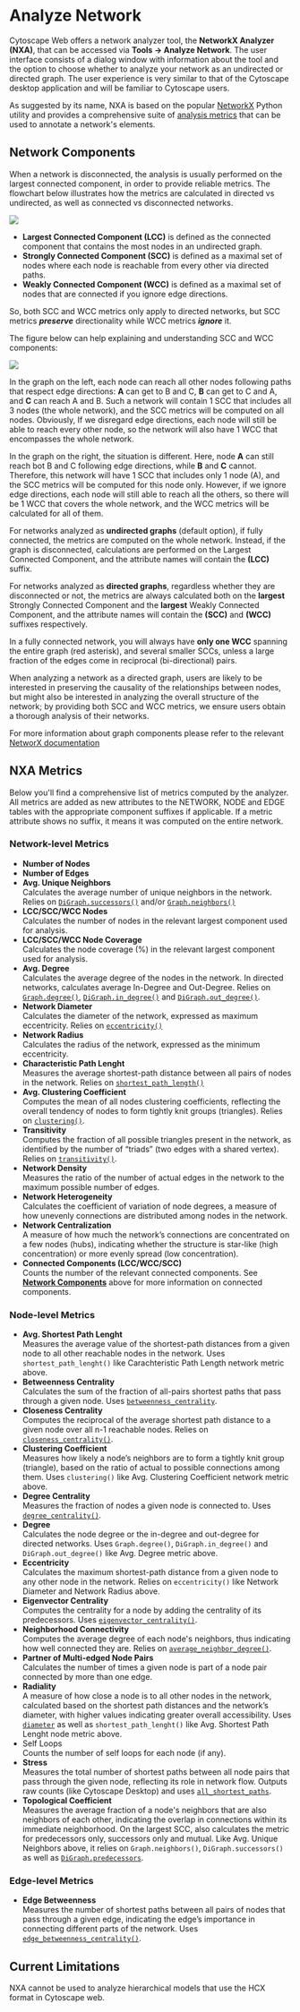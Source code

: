 Analyze Network
====================
<a id="analyze"> </a>

Cytoscape Web offers a network analyzer tool, the **NetworkX Analyzer (NXA)**, that can be accessed via **Tools → Analyze Network**.
The user interface consists of a dialog window with information about the tool and the option to choose whether to analyze your network as an undirected or directed graph.
The user experience is very similar to that of the Cytoscape desktop application and will be familiar to Cytoscape users.

As suggested by its name, NXA is based on the popular [NetworkX](https://networkx.org/documentation/stable/index.html) Python utility and provides a comprehensive suite of [analysis metrics](analyze.md#nxa_metrics) that can be used to annotate a network's elements.

<a id="components"></a>
## Network Components

When a network is disconnected, the analysis is usually performed on the largest connected component, in order to provide reliable metrics. The flowchart below illustrates how the metrics are calculated in directed vs undirected, as well as connected vs disconnected networks.

![](_static/images/analyze/nxa_flowchart.png)

- **Largest Connected Component (LCC)** is defined as the connected component that contains the most nodes in an undirected graph.
- **Strongly Connected Component (SCC)** is defined as a maximal set of nodes where each node is reachable from every other via directed paths.
- **Weakly Connected Component (WCC)** is defined as a maximal set of nodes that are connected if you ignore edge directions.

So, both SCC and WCC metrics only apply to directed networks, but SCC metrics ***preserve*** directionality while WCC metrics ***ignore*** it.

The figure below can help explaining and understanding SCC and WCC components:

![](_static/images/analyze/nxa_components.png)

In the graph on the left, each node can reach all other nodes following paths that respect edge directions: **A** can get to B and C, **B** can get to C and A, and **C** can reach A and B. Such a network will contain 1 SCC that includes all 3 nodes (the whole network), and the SCC metrics will be computed on all nodes. Obviously, If we disregard edge directions, each node will still be able to reach every other node, so the network will also have 1 WCC that encompasses the whole network.

In the graph on the right, the situation is different. Here, node **A** can still reach bot B and C following edge directions, while **B** and **C** cannot. Therefore, this network will have 1 SCC that includes only 1 node (A), and the SCC metrics will be computed for this node only. However, if we ignore edge directions, each node will still able to reach all the others, so there will be 1 WCC that covers the whole network, and the WCC metrics will be calculated for all of them.

For networks analyzed as **undirected graphs** (default option), if fully connected, the metrics are computed on the whole network. Instead, if the graph is disconnected, calculations are performed on the Largest Connected Component, and the attribute names will contain the **(LCC)** suffix.

For networks analyzed as **directed graphs**, regardless whether they are disconnected or not, the metrics are always calculated both on the **largest** Strongly Connected Component and the **largest** Weakly Connected Component, and the attribute names will contain the **(SCC)** and **(WCC)** suffixes respectively.

In a fully connected network, you will always have **only one WCC** spanning the entire graph (red asterisk), and several smaller SCCs, unless a large fraction of the edges come in reciprocal (bi-directional) pairs.

When analyzing a network as a directed graph, users are likely to be interested in preserving the causality of the relationships between nodes, but might also be interested in analyzing the overall structure of the network; by providing both SCC and WCC metrics, we ensure users obtain a thorough analysis of their networks.

For more information about graph components please refer to the relevant [NetworX documentation](https://networkx.org/documentation/stable/reference/algorithms/component.html)

<a id="nxa_metrics"></a>
## NXA Metrics

Below you'll find a comprehensive list of metrics computed by the analyzer. All metrics are added as new attributes to the NETWORK, NODE and EDGE tables with the appropriate component suffixes if applicable. If a metric attribute shows no suffix, it means it was computed on the entire network.

### Network-level Metrics

- **Number of Nodes**
- **Number of Edges**
- **Avg. Unique Neighbors**  
  Calculates the average number of unique neighbors in the network. Relies on [`DiGraph.successors()`](https://networkx.org/documentation/stable/reference/classes/generated/networkx.DiGraph.successors.html) and/or [`Graph.neighbors()`](https://networkx.org/documentation/stable/reference/classes/generated/networkx.Graph.neighbors.html)
- **LCC/SCC/WCC Nodes**  
  Calculates the number of nodes in the relevant largest component used for analysis.
- **LCC/SCC/WCC Node Coverage**  
  Calculates the node coverage (%) in the relevant largest component used for analysis.
- **Avg. Degree**  
  Calculates the average degree of the nodes in the network. In directed networks, calculates average In-Degree and Out-Degree. Relies on [`Graph.degree()`](https://networkx.org/documentation/stable/reference/classes/generated/networkx.Graph.degree.html), [`DiGraph.in_degree()`](https://networkx.org/documentation/stable/reference/classes/generated/networkx.DiGraph.in_degree.html) and [`DiGraph.out_degree()`](https://networkx.org/documentation/stable/reference/classes/generated/networkx.DiGraph.out_degree.html).
- **Network Diameter**  
  Calculates the diameter of the network, expressed as maximum eccentricity. Relies on [`eccentricity()`](https://networkx.org/documentation/stable/reference/algorithms/generated/networkx.algorithms.distance_measures.eccentricity.html)
- **Network Radius**  
  Calculates the radius of the network, expressed as the minimum eccentricity. 
- **Characteristic Path Lenght**  
  Measures the average shortest-path distance between all pairs of nodes in the network. Relies on [`shortest_path_length()`](https://networkx.org/documentation/stable/reference/algorithms/generated/networkx.algorithms.shortest_paths.generic.shortest_path_length.html)
- **Avg. Clustering Coefficient**  
  Computes the mean of all nodes clustering coefficients, reflecting the overall tendency of nodes to form tightly knit groups (triangles). Relies on [`clustering()`](https://networkx.org/documentation/stable/reference/algorithms/generated/networkx.algorithms.cluster.clustering.html).
- **Transitivity**  
  Computes the fraction of all possible triangles present in the network, as identified by the number of “triads” (two edges with a shared vertex). Relies on [`transitivity()`](https://networkx.org/documentation/stable/reference/algorithms/generated/networkx.algorithms.cluster.transitivity.html).
- **Network Density**  
  Measures the ratio of the number of actual edges in the network to the maximum possible number of edges.
- **Network Heterogeneity**  
  Calculates the coefficient of variation of node degrees, a measure of how unevenly connections are distributed among nodes in the network.
- **Network Centralization**  
  A measure of how much the network’s connections are concentrated on a few nodes (hubs), indicating whether the structure is star-like (high concentration) or more evenly spread (low concentration).
- **Connected Components (LCC/WCC/SCC)**  
  Counts the number of the relevant connected components. See **[Network Components](analyze.md#components)** above for more information on connected components.

### Node-level Metrics

- **Avg. Shortest Path Lenght**  
  Measures the average value of the shortest-path distances from a given node to all other reachable nodes in the network. Uses `shortest_path_lenght()` like Carachteristic Path Length network metric above.
- **Betweenness Centrality**  
  Calculates the sum of the fraction of all-pairs shortest paths that pass through a given node. Uses [`betweenness_centrality`](https://networkx.org/documentation/stable/reference/algorithms/generated/networkx.algorithms.centrality.betweenness_centrality.html).
- **Closeness Centrality**  
  Computes the reciprocal of the average shortest path distance to a given node over all n-1 reachable nodes. Relies on [`closeness_centrality()`](https://networkx.org/documentation/stable/reference/algorithms/generated/networkx.algorithms.centrality.closeness_centrality.html).
- **Clustering Coefficient**  
  Measures how likely a node’s neighbors are to form a tightly knit group (triangle), based on the ratio of actual to possible connections among them. Uses `clustering()` like Avg. Clustering Coefficient network metric above.
- **Degree Centrality**  
  Measures the fraction of nodes a given node is connected to. Uses [`degree_centrality()`](https://networkx.org/documentation/stable/reference/algorithms/generated/networkx.algorithms.centrality.degree_centrality.html).
- **Degree**  
  Calculates the node degree or the in-degree and out-degree for directed networks. Uses `Graph.degree()`, `DiGraph.in_degree()` and `DiGraph.out_degree()` like Avg. Degree metric above.
- **Eccentricity**  
  Calculates the maximum shortest-path distance from a given node to any other node in the network. Relies on `eccentricity()` like Network Diameter and Network Radius above.
- **Eigenvector Centrality**  
  Computes the centrality for a node by adding the centrality of its predecessors. Uses [`eigenvector_centrality()`](https://networkx.org/documentation/stable/reference/algorithms/generated/networkx.algorithms.centrality.eigenvector_centrality.html).
- **Neighborhood Connectivity**  
  Computes the average degree of each node's neighbors, thus indicating how well connected they are. Relies on [`average_neighbor_degree()`](https://networkx.org/documentation/stable/reference/algorithms/generated/networkx.algorithms.assortativity.average_neighbor_degree.html).
- **Partner of Multi-edged Node Pairs**  
  Calculates the number of times a given node is part of a node pair connected by more than one edge.
- **Radiality**  
  A measure of how close a node is to all other nodes in the network, calculated based on the shortest path distances and the network’s diameter, with higher values indicating greater overall accessibility. Uses [`diameter`](https://networkx.org/documentation/stable/reference/algorithms/generated/networkx.algorithms.distance_measures.diameter.html) as well as `shortest_path_lenght()` like Avg. Shortest Path Lenght node metric above.
- Self Loops  
  Counts the number of self loops for each node (if any).
- **Stress**  
  Measures the total number of shortest paths between all node pairs that pass through the given node, reflecting its role in network flow. Outputs raw counts (like Cytoscape Desktop) and uses [`all_shortest_paths`](https://networkx.org/documentation/stable/reference/algorithms/generated/networkx.algorithms.shortest_paths.generic.all_shortest_paths.html).
- **Topological Coefficient**  
  Measures the average fraction of a node's neighbors that are also neighbors of each other, indicating the overlap in connections within its immediate neighborhood. On the largest SCC, also calculates the metric for predecessors only, successors only and mutual. Like Avg. Unique Neighbors above, it relies on `Graph.neighbors()`, `DiGraph.successors()` as well as [`DiGraph.predecessors`](https://networkx.org/documentation/stable/reference/classes/generated/networkx.DiGraph.predecessors.html).

### Edge-level Metrics

- **Edge Betweenness**  
  Measures the number of shortest paths between all pairs of nodes that pass through a given edge, indicating the edge’s importance in connecting different parts of the network. Uses [`edge_betweenness_centrality()`](https://networkx.org/documentation/stable/reference/algorithms/generated/networkx.algorithms.centrality.edge_betweenness_centrality.html).
 
## Current Limitations

NXA cannot be used to analyze hierarchical models that use the HCX format in Cytoscape web. 
